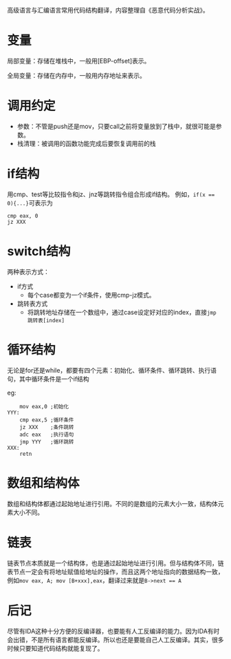 高级语言与汇编语言常用代码结构翻译，内容整理自《恶意代码分析实战》。

# 变量

局部变量：存储在堆栈中，一般用[EBP-offset]表示。

全局变量：存储在内存中，一般用内存地址来表示。

# 调用约定

* 参数：不管是push还是mov，只要call之前将变量放到了栈中，就很可能是参数。
* 栈清理：被调用的函数功能完成后要恢复调用前的栈

# if结构

用cmp、test等比较指令和jz、jnz等跳转指令组合形成if结构。
例如，```if(x == 0){...}```可表示为
```
cmp eax, 0
jz XXX
```

# switch结构

两种表示方式：
* if方式
    * 每个case都变为一个if条件，使用cmp-jz模式。
* 跳转表方式
    * 将跳转地址存储在一个数组中，通过case设定好对应的index，直接```jmp 跳转表[index]```

# 循环结构

无论是for还是while，都要有四个元素：初始化、循环条件、循环跳转、执行语句，其中循环条件是一个if结构

eg:
```
    mov eax,0 ;初始化
YYY:
    cmp eax,5 ;循环条件
    jz XXX    ;条件跳转
    adc eax   ;执行语句
    jmp YYY   ;循环跳转
XXX:
    retn
```

# 数组和结构体

数组和结构体都通过起始地址进行引用。不同的是数组的元素大小一致，结构体元素大小不同。

# 链表

链表节点本质就是一个结构体，也是通过起始地址进行引用。但与结构体不同，链表节点一定会有将地址赋值给地址的操作，而且这两个地址指向的数据结构一致，例如```mov eax, A; mov [B+xxx],eax```，翻译过来就是```B->next == A```

# 后记

尽管有IDA这种十分方便的反编译器，也要能有人工反编译的能力。因为IDA有时会出错，不是所有语言都能反编译。所以也还是要能自己人工反编译。其实，很多时候只要知道代码结构就能复现了。